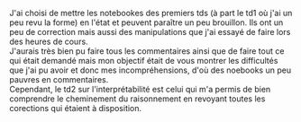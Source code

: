 J'ai choisi de mettre les notebookes des premiers tds (à part le td1 où j'ai un peu revu la forme) en l'état et  peuvent paraître un peu brouillon. Ils ont un peu de correction mais aussi des manipulations que j'ai essayé de faire lors des heures de cours. <br>
J'aurais très bien pu faire tous les commentaires ainsi que de faire tout ce qui était demandé mais mon objectif était de vous montrer les difficultés que j'ai pu avoir et donc mes incompréhensions, d'où des noebooks un peu pauvres en commentaires. <br>
Cependant, le td2 sur l'interprétabilité est celui qui m'a permis de bien comprendre le cheminement du raisonnement en revoyant toutes les corections qui étaient à disposition.
